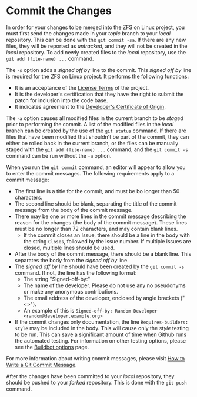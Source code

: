# Commit the Changes

In order for your changes to be merged into the ZFS on Linux project, you must first send the changes made in your *topic* branch to your *local* repository.  This can be done with the `git commit -sa`.  If there are any new files, they will be reported as *untracked*, and they will not be created in the *local* repository.  To add newly created files to the *local* repository, use the `git add (file-name) ...` command.

The `-s` option adds a *signed off by* line to the commit.  This *signed off by* line is required for the ZFS on Linux project.  It performs the following functions:
* It is an acceptance of the [License Terms][license] of the project.
* It is the developer's certification that they have the right to submit the patch for inclusion into the code base.
* It indicates agreement to the [Developer's Certificate of Origin][COA].

The `-a` option causes all modified files in the current branch to be *staged* prior to performing the commit.  A list of the modified files in the *local* branch can be created by the use of the `git status` command.  If there are files that have been modified that shouldn't be part of the commit, they can either be rolled back in the current branch, or the files can be manually staged with the `git add (file-name) ...` command, and the `git commit -s` command can be run without the `-a` option.

When you run the `git commit` command, an editor will appear to allow you to enter the commit messages.  The following requirements apply to a commit message:
* The first line is a title for the commit, and must be bo longer than 50 characters.
* The second line should be blank, separating the title of the commit message from the body of the commit message.
* There may be one or more lines in the commit message describing the reason for the changes (the body of the commit message).  These lines must be no longer than 72 characters, and may contain blank lines.
  * If the commit closes an Issue, there should be a line in the body with the string `Closes`, followed by the issue number.  If multiple issues are closed, multiple lines should be used.
* After the body of the commit message, there should be a blank line.  This separates the body from the *signed off by* line.
* The *signed off by* line should have been created by the `git commit -s` command.  If not, the line has the following format:
  * The string "Signed-off-by:"
  * The name of the developer.  Please do not use any no pseudonyms or make any anonymous contributions.
  * The email address of the developer, enclosed by angle brackets ("<>").
  * An example of this is `Signed-off-by: Random Developer <random@developer.example.org>`
* If the commit changes only documentation, the line `Requires-builders: style` may be included in the body.  This will cause only the *style* testing to be run.  This can save a significant amount of time when Github runs the automated testing.  For information on other testing options, please see the [Buildbot options][buildbot-options] page.

For more information about writing commit messages, please visit [How to Write a Git Commit Message][writing-commit-message].

After the changes have been committed to your *local* repository, they should be pushed to your *forked* repository.  This is done with the `git push` command.

[license]: https://github.com/zfsonlinux/zfs/blob/master/COPYRIGHT
[COA]: https://www.kernel.org/doc/html/latest/process/submitting-patches.html#sign-your-work-the-developer-s-certificate-of-origin
[buildbot-options]: https://github.com/zfsonlinux/zfs/wiki/Buildbot-Options
[writing-commit-message]: https://chris.beams.io/posts/git-commit/